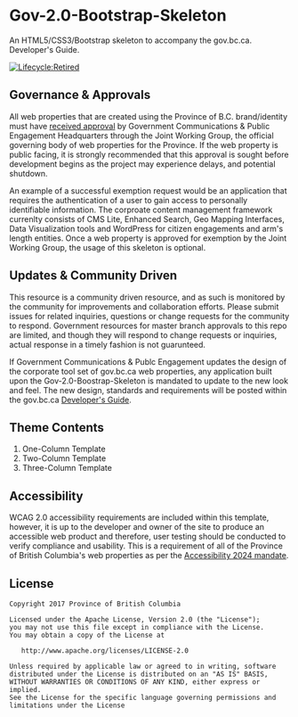 # Gov-2.0-Bootstrap-Skeleton
An HTML5/CSS3/Bootstrap skeleton to accompany the gov.bc.ca. Developer's Guide.

[![Lifecycle:Retired](https://img.shields.io/badge/Lifecycle-Retired-d45500)](<Redirect-URL>)

## Governance & Approvals   
All web properties that are created using the Province of B.C. brand/identity must have [received approval](http://www2.gov.bc.ca/gov/content?id=28CC2BEFA54745EA8927F48F196FA38C) by Government Communications & Public Engagement Headquarters through the Joint Working Group, the official governing body of web properties for the Province.  If the web property is public facing, it is strongly recommended that this approval is sought before development begins as the project may experience delays, and potential shutdown.  

An example of a successful exemption request would be an application that requires the authentication of a user to gain access to personally identifiable information.  The corproate content management framework currenlty consists of CMS Lite, Enhanced Search, Geo Mapping Interfaces, Data Visualization tools and WordPress for citizen engagements and arm's length entities.  Once a web property is approved for exemption by the Joint Working Group, the usage of this skeleton is optional.

## Updates & Community Driven
This resource is a community driven resource, and as such is monitored by the community for improvements and collaboration efforts.  Please submit issues for related inquiries, questions or change requests for the community to respond.  Government resources for master branch approvals to this repo are limited, and though they will respond to change requests or inquiries,  actual response in a timely fashion is not guarunteed.

If Government Communications & Publc Engagement updates the design of the corporate tool set of gov.bc.ca web properties, any application built upon the Gov-2.0-Boostrap-Skeleton is mandated to update to the new look and feel.  The new design, standards and requirements will be posted within the gov.bc.ca [Developer's Guide](http://www2.gov.bc.ca/gov/content?id=FC8B45CAD47E43F5A31E72B19EBCEAD1).

## Theme Contents
1. One-Column Template
2. Two-Column Template
3. Three-Column Template

## Accessibility
WCAG 2.0 accessibility requirements are included within this template, however, it is up to the developer and owner of the site to produce an accessible web product and therefore, user testing should be conducted to verify compliance and usability.  This is a requirement of all of the Province of British Columbia's web properties as per the [Accessibility 2024 mandate](http://www2.gov.bc.ca/gov/content?id=7C8AEEC5235D46B8BBA1F6689023171C).

## License

    Copyright 2017 Province of British Columbia

    Licensed under the Apache License, Version 2.0 (the "License");
    you may not use this file except in compliance with the License.
    You may obtain a copy of the License at 

       http://www.apache.org/licenses/LICENSE-2.0

    Unless required by applicable law or agreed to in writing, software
    distributed under the License is distributed on an "AS IS" BASIS,
    WITHOUT WARRANTIES OR CONDITIONS OF ANY KIND, either express or implied.
    See the License for the specific language governing permissions and
    limitations under the License
